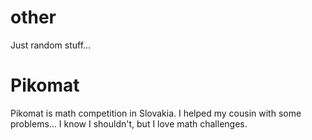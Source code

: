# other

Just random stuff...

# Pikomat
Pikomat is math competition in Slovakia. I helped my cousin with some problems... I know I shouldn't, but I love math challenges. 